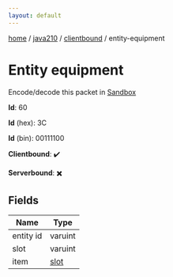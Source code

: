 ```yaml
---
layout: default
---
```


[home](/)  /  [java210](/protocol/java210)  /  [clientbound](/protocol/java210/clientbound)  /  entity-equipment

# Entity equipment

Encode/decode this packet in [Sandbox](../../../sandbox/java210#clientbound.entity_equipment)

**Id**: 60

**Id** (hex): 3C

**Id** (bin): 00111100

**Clientbound**: ✔️

**Serverbound**: ✖️

## Fields

Name | Type
---|---
entity id | varuint
slot | varuint
item | [slot](/protocol/java210/types/slot)
